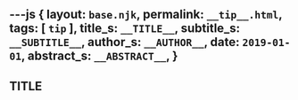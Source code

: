 ---js
{
  layout:    `base.njk`,
  permalink: `__tip__.html`,
  tags:      [ `tip` ],
  title_s:     `__TITLE__`,
  subtitle_s:  `__SUBTITLE__`,
  author_s:    `__AUTHOR__`,
  date:      `2019-01-01`,
  abstract_s:  `__ABSTRACT__`,
}
---
[comment]: # (======== Post ========)

## __TITLE__

[comment]: # (======== Links ========)

